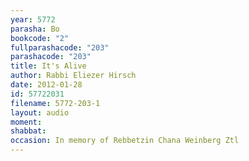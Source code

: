 ```yaml
---
year: 5772
parasha: Bo
bookcode: "2"
fullparashacode: "203"
parashacode: "203"
title: It's Alive
author: Rabbi Eliezer Hirsch
date: 2012-01-28
id: 57722031
filename: 5772-203-1
layout: audio
moment: 
shabbat: 
occasion: In memory of Rebbetzin Chana Weinberg Ztl
---
```

